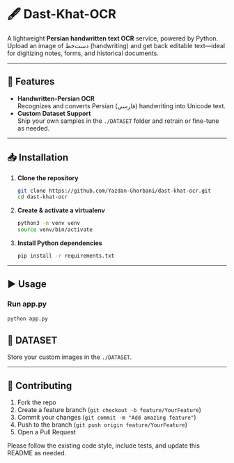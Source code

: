 # 🖋️ Dast-Khat-OCR
A lightweight **Persian handwritten text OCR** service, powered by Python. Upload an image of دست‌خط (handwriting) and get back editable text—ideal for digitizing notes, forms, and historical documents.

---

## 🚀 Features
- **Handwritten-Persian OCR**  
  Recognizes and converts Persian (فارسی) handwriting into Unicode text.  
- **Custom Dataset Support**  
  Ship your own samples in the `./DATASET` folder and retrain or fine-tune as needed.

---


## 📥 Installation
1. **Clone the repository**  
   ```bash
   git clone https://github.com/Yazdan-Ghorbani/dast-khat-ocr.git
   cd dast-khat-ocr

2. **Create & activate a virtualenv**

   ```bash
   python3 -m venv venv
   source venv/bin/activate
   ```
3. **Install Python dependencies**

   ```bash
   pip install -r requirements.txt
   ```

---

## ▶️ Usage

### Run app.py

```bash
python app.py
```

## 📁 DATASET

Store your custom images in the `./DATASET`.

---

## 🤝 Contributing

1. Fork the repo
2. Create a feature branch (`git checkout -b feature/YourFeature`)
3. Commit your changes (`git commit -m "Add amazing feature"`)
4. Push to the branch (`git push origin feature/YourFeature`)
5. Open a Pull Request

Please follow the existing code style, include tests, and update this README as needed.

```
